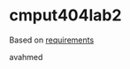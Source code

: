 # cmput404lab2

Based on [requirements](https://uofa-cmput404.github.io/lab-2-tcp-proxy.html)

avahmed
